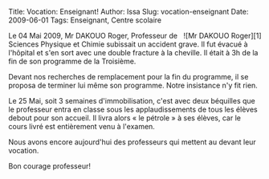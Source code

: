 Title: Vocation: Enseignant!
Author: Issa
Slug: vocation-enseignant
Date: 2009-06-01
Tags: Enseignant, Centre scolaire

<div style="float:right;"  markdown="1">
![Mr DAKOUO Roger][1]
</div>

Le 04 Mai 2009, Mr DAKOUO Roger, Professeur de Sciences Physique et Chimie
subissait un accident grave.  Il fut évacué à l'hôpital et s'en sort avec une
double fracture à la cheville. Il était à 3h de la fin de son programme de la
Troisième.

Devant nos recherches de remplacement pour la fin du programme, il se proposa
de terminer lui même son programme. Notre insistance n'y fit rien.

Le 25 Mai, soit 3 semaines d'immobilisation, c'est avec deux béquilles que le
professeur entra en classe sous les applaudissements de tous les élèves debout
pour son accueil.  Il livra alors « le pétrole » à ses élèves, car le cours
livré est entièrement venu à l'examen.

Nous avons encore aujourd'hui des professeurs qui mettent au devant leur
vocation.

Bon courage professeur!


  [1]: http://farm8.staticflickr.com/7195/6964882104_1543938946_m.jpg
